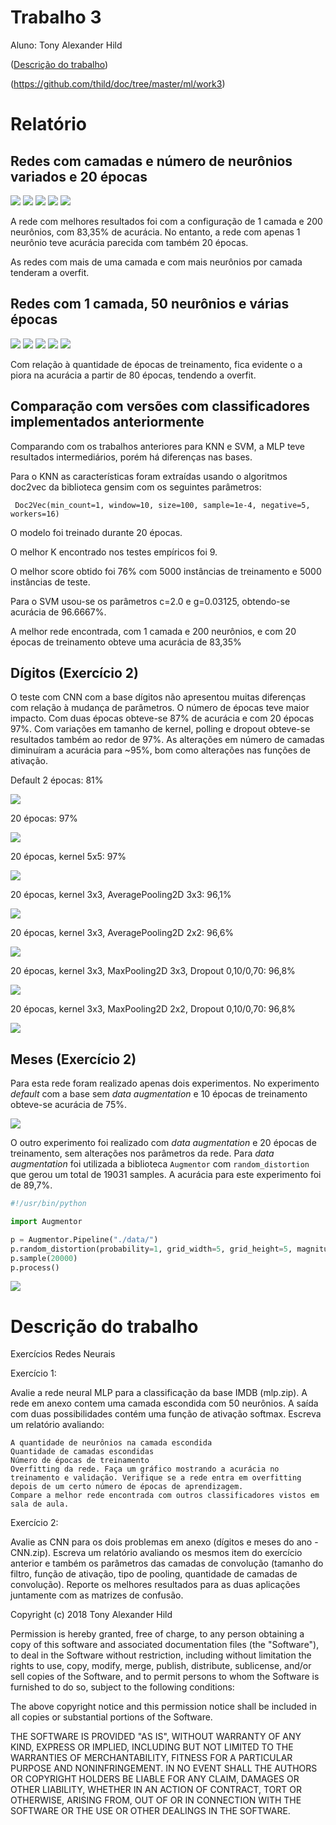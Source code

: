 # Trabalho 3

Aluno: Tony Alexander Hild

([Descrição do trabalho](#Descrição-do-trabalho))

(https://github.com/thild/doc/tree/master/ml/work3)

# Relatório

## Redes com camadas e número de neurônios variados e 20 épocas

![](./mlp/network/a_1_1.png)
![](./mlp/network/a_1_50.png)
![](./mlp/network/a_1_200.png)
![](./mlp/network/a_2_50_50.png)
![](./mlp/network/a_2_200_200.png)

A rede com melhores resultados foi com a configuração de 1 camada e 200 neurônios, com 83,35% de acurácia. No entanto, a rede com apenas 1 neurônio teve acurácia parecida com também 20 épocas.

As redes com mais de uma camada e com mais neurônios por camada tenderam a overfit.

## Redes com 1 camada, 50 neurônios e várias épocas
![](./mlp/overfit/a_20.png)
![](./mlp/overfit/a_40.png)
![](./mlp/overfit/a_80.png)
![](./mlp/overfit/a_160.png)
![](./mlp/overfit/a_320.png)

Com relação à quantidade de épocas de treinamento, fica evidente o a piora na acurácia a partir de 80 épocas, tendendo a overfit.

## Comparação com versões com classificadores implementados anteriormente

Comparando com os trabalhos anteriores para KNN e SVM, a MLP teve resultados intermediários, porém há diferenças nas bases.

Para o KNN as características foram extraídas usando o algoritmos doc2vec da biblioteca gensim com os seguintes parâmetros:

```  Doc2Vec(min_count=1, window=10, size=100, sample=1e-4, negative=5, workers=16) ```

O modelo foi treinado durante 20 épocas.

O melhor K encontrado nos testes empíricos foi 9.

O melhor score obtido foi 76% com 5000 instâncias de treinamento e 5000 instâncias de teste.

Para o SVM usou-se os parâmetros c=2.0 e g=0.03125, obtendo-se acurácia de 96.6667%.

A melhor rede encontrada, com 1 camada e 200 neurônios, e com 20 épocas de treinamento obteve uma acurácia de 83,35%

## Dígitos (Exercício 2)

O teste com CNN com a base dígitos não apresentou muitas diferenças com relação à mudança de parâmetros. O número de épocas teve maior impacto. Com duas épocas obteve-se 87% de acurácia e com 20 épocas 97%. Com variações em tamanho de kernel, polling e dropout obteve-se resultados também ao redor de 97%. As alterações em número de camadas diminuíram a acurácia para ~95%, bom como alterações nas funções de ativação.

Default 2 épocas: 81%

![](./cnn/cm_digits/cnn_default.png)


20 épocas: 97%

![](./cnn/cm_digits/cnn_20.png)


20 épocas, kernel 5x5: 97%

![](./cnn/cm_digits/cnn_epoch_20_kernel_5x5.png)


20 épocas, kernel 3x3, AveragePooling2D 3x3: 96,1%

![](./cnn/cm_digits/cnn_epoch_20_kernel_5x5.png)


20 épocas, kernel 3x3, AveragePooling2D 2x2: 96,6%

![](./cnn/cm_digits/cnn_epoch_20_kernel_3x3_AveragePooling2D_2x2.png)


20 épocas, kernel 3x3, MaxPooling2D 3x3, Dropout 0,10/0,70: 96,8%

![](./cnn/cm_digits/cnn_epoch_20_kernel_3x3_MaxPooling2D_3x3_dropout_10_70.png)


20 épocas, kernel 3x3, MaxPooling2D 2x2, Dropout 0,10/0,70: 96,8%

![](./cnn/cm_digits/cnn_epoch_20_kernel_3x3_MaxPooling2D_2x2_dropout_10_70.png)


## Meses (Exercício 2)

Para esta rede foram realizado apenas dois experimentos. No experimento *default* com a base sem *data augmentation* e 10 épocas de treinamento obteve-se acurácia de 75%.


![](./cnn/cm_meses/cnnmes_10.png)


O outro experimento foi realizado com *data augmentation* e 20 épocas de treinamento, sem alterações nos parâmetros da rede. Para *data augmentation* foi utilizada a biblioteca `Augmentor` com `random_distortion` que gerou um total de 19031 samples. A acurácia para este experimento foi de 89,7%.


```python
#!/usr/bin/python 

import Augmentor

p = Augmentor.Pipeline("./data/")
p.random_distortion(probability=1, grid_width=5, grid_height=5, magnitude=5)
p.sample(20000)
p.process()
```

![](./cnn/cm_meses/cnnmes_20_aug.png)


# Descrição do trabalho

Exercícios Redes Neurais

Exercício 1:

Avalie a rede neural MLP para a classificação da base IMDB (mlp.zip). A rede em anexo contem uma camada escondida com 50 neurônios. A saída com duas possibilidades contém uma função de ativação softmax. Escreva um relatório avaliando:

    A quantidade de neurônios na camada escondida
    Quantidade de camadas escondidas 
    Número de épocas de treinamento
    Overfitting da rede. Faça um gráfico mostrando a acurácia no treinamento e validação. Verifique se a rede entra em overfitting depois de um certo número de épocas de aprendizagem. 
    Compare a melhor rede encontrada com outros classificadores vistos em sala de aula. 

Exercício 2:

Avalie as CNN para os dois problemas em anexo (dígitos e meses do ano - CNN.zip). Escreva um relatório avaliando os mesmos item do exercício anterior e também os parâmetros das camadas de convolução (tamanho do filtro, função de ativação, tipo de pooling, quantidade de camadas de convolução). Reporte os melhores resultados para as duas aplicações juntamente com as matrizes de confusão. 



Copyright (c) 2018 Tony Alexander Hild

Permission is hereby granted, free of charge, to any person obtaining a copy of this software and associated documentation files (the "Software"), to deal in the Software without restriction, including without limitation the rights to use, copy, modify, merge, publish, distribute, sublicense, and/or sell copies of the Software, and to permit persons to whom the Software is furnished to do so, subject to the following conditions:

The above copyright notice and this permission notice shall be included in all copies or substantial portions of the Software.

THE SOFTWARE IS PROVIDED "AS IS", WITHOUT WARRANTY OF ANY KIND, EXPRESS OR IMPLIED, INCLUDING BUT NOT LIMITED TO THE WARRANTIES OF MERCHANTABILITY, FITNESS FOR A PARTICULAR PURPOSE AND NONINFRINGEMENT. IN NO EVENT SHALL THE AUTHORS OR COPYRIGHT HOLDERS BE LIABLE FOR ANY CLAIM, DAMAGES OR OTHER LIABILITY, WHETHER IN AN ACTION OF CONTRACT, TORT OR OTHERWISE, ARISING FROM, OUT OF OR IN CONNECTION WITH THE SOFTWARE OR THE USE OR OTHER DEALINGS IN THE SOFTWARE.